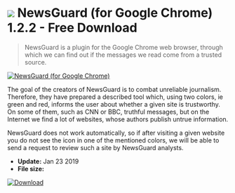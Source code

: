 # ![](https://cdn.softexe.net/static/icon/a/newsguard-dla-google-chrome-9272.png) NewsGuard (for Google Chrome) 1.2.2 - Free Download

> NewsGuard is a plugin for the Google Chrome web browser, through which we can find out if the messages we read come from a trusted source.

[![NewsGuard (for Google Chrome)](https://gallery.dpcdn.pl/imgc/Tools/89340/g_-_420x350_1.5_-_x90974d14-dd15-444a-8502-4a9f85ef58f3.jpg)](https://softexe.net/win/internet/browser-add-ons/newsguard-for-google-chrome:abgb.html)

The goal of the creators of NewsGuard is to combat unreliable journalism. Therefore, they have prepared a described tool which, using two colors, ie green and red, informs the user about whether a given site is trustworthy. On some of them, such as CNN or BBC, truthful messages, but on the Internet we find a lot of websites, whose authors publish untrue information.
 
 NewsGuard does not work automatically, so if after visiting a given website you do not see the icon in one of the mentioned colors, we will be able to send a request to review such a site by NewsGuard analysts.


- **Update:** Jan 23 2019
- **File size:** 

[![Download](https://cdn.softexe.net/static/img/download.png)](https://softexe.net/win/internet/browser-add-ons/newsguard-for-google-chrome:abgb.html)

